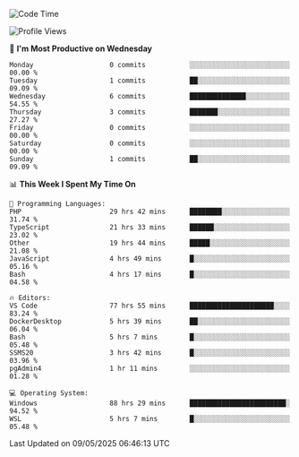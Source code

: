 <!--START_SECTION:waka-->
![Code Time](http://img.shields.io/badge/Code%20Time-4%2C919%20hrs%2046%20mins-blue)

![Profile Views](http://img.shields.io/badge/Profile%20Views-0-blue)

📅 **I'm Most Productive on Wednesday** 

```text
Monday                   0 commits           ░░░░░░░░░░░░░░░░░░░░░░░░░   00.00 % 
Tuesday                  1 commits           ██░░░░░░░░░░░░░░░░░░░░░░░   09.09 % 
Wednesday                6 commits           ██████████████░░░░░░░░░░░   54.55 % 
Thursday                 3 commits           ███████░░░░░░░░░░░░░░░░░░   27.27 % 
Friday                   0 commits           ░░░░░░░░░░░░░░░░░░░░░░░░░   00.00 % 
Saturday                 0 commits           ░░░░░░░░░░░░░░░░░░░░░░░░░   00.00 % 
Sunday                   1 commits           ██░░░░░░░░░░░░░░░░░░░░░░░   09.09 % 
```


📊 **This Week I Spent My Time On** 

```text
💬 Programming Languages: 
PHP                      29 hrs 42 mins      ████████░░░░░░░░░░░░░░░░░   31.74 % 
TypeScript               21 hrs 33 mins      ██████░░░░░░░░░░░░░░░░░░░   23.02 % 
Other                    19 hrs 44 mins      █████░░░░░░░░░░░░░░░░░░░░   21.08 % 
JavaScript               4 hrs 49 mins       █░░░░░░░░░░░░░░░░░░░░░░░░   05.16 % 
Bash                     4 hrs 17 mins       █░░░░░░░░░░░░░░░░░░░░░░░░   04.58 % 

🔥 Editors: 
VS Code                  77 hrs 55 mins      █████████████████████░░░░   83.24 % 
DockerDesktop            5 hrs 39 mins       ██░░░░░░░░░░░░░░░░░░░░░░░   06.04 % 
Bash                     5 hrs 7 mins        █░░░░░░░░░░░░░░░░░░░░░░░░   05.48 % 
SSMS20                   3 hrs 42 mins       █░░░░░░░░░░░░░░░░░░░░░░░░   03.96 % 
pgAdmin4                 1 hr 11 mins        ░░░░░░░░░░░░░░░░░░░░░░░░░   01.28 % 

💻 Operating System: 
Windows                  88 hrs 29 mins      ████████████████████████░   94.52 % 
WSL                      5 hrs 7 mins        █░░░░░░░░░░░░░░░░░░░░░░░░   05.48 % 
```


 Last Updated on 09/05/2025 06:46:13 UTC
<!--END_SECTION:waka-->
